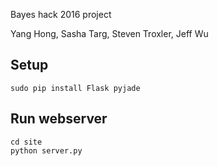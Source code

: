 Bayes hack 2016 project


Yang Hong, Sasha Targ, Steven Troxler, Jeff Wu

## Setup

```
sudo pip install Flask pyjade

```

## Run webserver

```
cd site
python server.py
```
